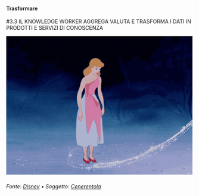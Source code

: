 #### Trasformare

<span class="tesi">#3.3 IL KNOWLEDGE WORKER AGGREGA VALUTA E TRASFORMA I DATI IN PRODOTTI E SERVIZI DI CONOSCENZA</span>

![Cenerentola](../assets/images/cenerentola.gif ':size=450x100%')

###### Fonte: [Disney](https://disney.tumblr.com/post/107529885042/the-magic-behind-the-magic) • Soggetto: [Cenerentola](https://it.wikipedia.org/wiki/Cenerentola_(film_1950))
